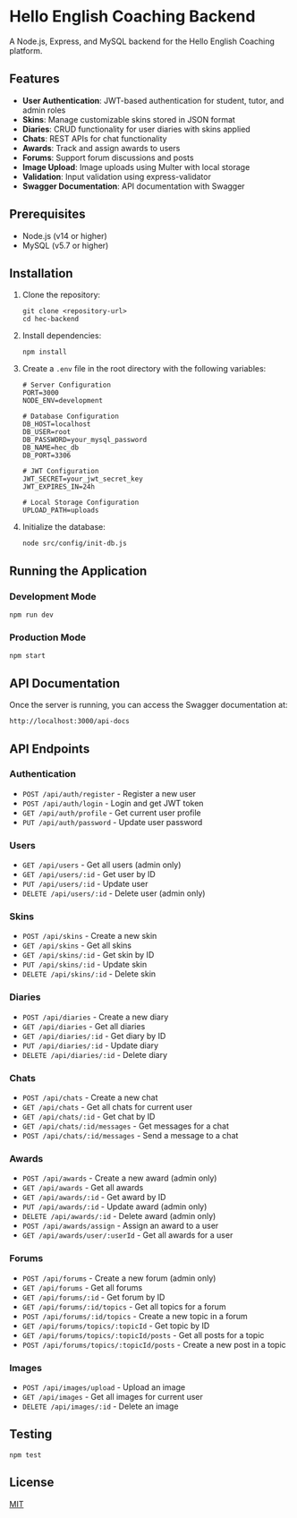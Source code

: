# Hello English Coaching Backend

A Node.js, Express, and MySQL backend for the Hello English Coaching platform.

## Features

- **User Authentication**: JWT-based authentication for student, tutor, and admin roles
- **Skins**: Manage customizable skins stored in JSON format
- **Diaries**: CRUD functionality for user diaries with skins applied
- **Chats**: REST APIs for chat functionality
- **Awards**: Track and assign awards to users
- **Forums**: Support forum discussions and posts
- **Image Upload**: Image uploads using Multer with local storage
- **Validation**: Input validation using express-validator
- **Swagger Documentation**: API documentation with Swagger

## Prerequisites

- Node.js (v14 or higher)
- MySQL (v5.7 or higher)

## Installation

1. Clone the repository:
   ```
   git clone <repository-url>
   cd hec-backend
   ```

2. Install dependencies:
   ```
   npm install
   ```

3. Create a `.env` file in the root directory with the following variables:
   ```
   # Server Configuration
   PORT=3000
   NODE_ENV=development

   # Database Configuration
   DB_HOST=localhost
   DB_USER=root
   DB_PASSWORD=your_mysql_password
   DB_NAME=hec_db
   DB_PORT=3306

   # JWT Configuration
   JWT_SECRET=your_jwt_secret_key
   JWT_EXPIRES_IN=24h

   # Local Storage Configuration
   UPLOAD_PATH=uploads
   ```

4. Initialize the database:
   ```
   node src/config/init-db.js
   ```

## Running the Application

### Development Mode
```
npm run dev
```

### Production Mode
```
npm start
```

## API Documentation

Once the server is running, you can access the Swagger documentation at:
```
http://localhost:3000/api-docs
```

## API Endpoints

### Authentication
- `POST /api/auth/register` - Register a new user
- `POST /api/auth/login` - Login and get JWT token
- `GET /api/auth/profile` - Get current user profile
- `PUT /api/auth/password` - Update user password

### Users
- `GET /api/users` - Get all users (admin only)
- `GET /api/users/:id` - Get user by ID
- `PUT /api/users/:id` - Update user
- `DELETE /api/users/:id` - Delete user (admin only)

### Skins
- `POST /api/skins` - Create a new skin
- `GET /api/skins` - Get all skins
- `GET /api/skins/:id` - Get skin by ID
- `PUT /api/skins/:id` - Update skin
- `DELETE /api/skins/:id` - Delete skin

### Diaries
- `POST /api/diaries` - Create a new diary
- `GET /api/diaries` - Get all diaries
- `GET /api/diaries/:id` - Get diary by ID
- `PUT /api/diaries/:id` - Update diary
- `DELETE /api/diaries/:id` - Delete diary

### Chats
- `POST /api/chats` - Create a new chat
- `GET /api/chats` - Get all chats for current user
- `GET /api/chats/:id` - Get chat by ID
- `GET /api/chats/:id/messages` - Get messages for a chat
- `POST /api/chats/:id/messages` - Send a message to a chat

### Awards
- `POST /api/awards` - Create a new award (admin only)
- `GET /api/awards` - Get all awards
- `GET /api/awards/:id` - Get award by ID
- `PUT /api/awards/:id` - Update award (admin only)
- `DELETE /api/awards/:id` - Delete award (admin only)
- `POST /api/awards/assign` - Assign an award to a user
- `GET /api/awards/user/:userId` - Get all awards for a user

### Forums
- `POST /api/forums` - Create a new forum (admin only)
- `GET /api/forums` - Get all forums
- `GET /api/forums/:id` - Get forum by ID
- `GET /api/forums/:id/topics` - Get all topics for a forum
- `POST /api/forums/:id/topics` - Create a new topic in a forum
- `GET /api/forums/topics/:topicId` - Get topic by ID
- `GET /api/forums/topics/:topicId/posts` - Get all posts for a topic
- `POST /api/forums/topics/:topicId/posts` - Create a new post in a topic

### Images
- `POST /api/images/upload` - Upload an image
- `GET /api/images` - Get all images for current user
- `DELETE /api/images/:id` - Delete an image

## Testing

```
npm test
```

## License

[MIT](LICENSE)
